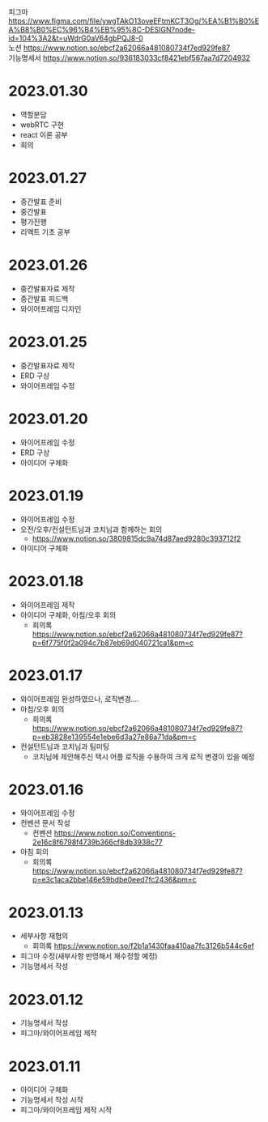 피그마 https://www.figma.com/file/ywgTAkO13oveEFtmKCT3Og/%EA%B1%B0%EA%B8%B0%EC%96%B4%EB%95%8C-DESIGN?node-id=104%3A2&t=uWdrG0aV64gbPQJ8-0   
노션 https://www.notion.so/ebcf2a62066a481080734f7ed929fe87  
기능명세서 https://www.notion.so/936183033cf8421ebf567aa7d7204932

# 2023.01.30
- 역할분담
- webRTC 구현 
- react 이론 공부
- 회의

# 2023.01.27
- 중간발표 준비
- 중간발표
- 평가진행
- 리액트 기초 공부

# 2023.01.26
- 중간발표자료 제작
- 중간발표 피드백
- 와이어프레임 디자인

# 2023.01.25
- 중간발표자료 제작
- ERD 구상
- 와이어프레임 수정

# 2023.01.20
- 와이어프레임 수정
- ERD 구상
- 아이디어 구체화

# 2023.01.19
- 와이어프레임 수정
- 오전/오후/컨설턴트님과 코치님과 함께하는 회의
  - https://www.notion.so/3809815dc9a74d87aed9280c393712f2
- 아이디어 구체화

# 2023.01.18
- 와이어프레임 제작
- 아이디어 구체화, 아침/오후 회의
  - 회의록 https://www.notion.so/ebcf2a62066a481080734f7ed929fe87?p=6f775f0f2a094c7b87eb69d040721ca1&pm=c

# 2023.01.17
- 와이어프레임 완성하였으나, 로직변경....
- 아침/오후 회의
  - 회의록 https://www.notion.so/ebcf2a62066a481080734f7ed929fe87?p=eb3828e139554e1ebe6d3a27e86a71da&pm=c
- 컨설턴트님과 코치님과 팀미팅
  - 코치님에 제안해주신 택시 어플 로직을 수용하여 크게 로직 변경이 있을 예정

# 2023.01.16
- 와이어프레임 수정
- 컨벤션 문서 작성
  - 컨벤션 https://www.notion.so/Conventions-2e16c8f6798f4739b366cf8db3938c77
- 아침 회의
  - 회의록 https://www.notion.so/ebcf2a62066a481080734f7ed929fe87?p=e3c1aca2bbe146e59bdbe0eed7fc2436&pm=c


# 2023.01.13
- 세부사항 재협의
  - 회의록 https://www.notion.so/f2b1a1430faa410aa7fc3126b544c6ef
- 피그마 수정(새부사항 반영해서 재수정할 예정)
- 기능명세서 작성

# 2023.01.12
- 기능명세서 작성
- 피그마/와이어프레임 제작

# 2023.01.11
- 아이디어 구체화
- 기능명세서 작성 시작
- 피그마/와이어프레임 제작 시작

